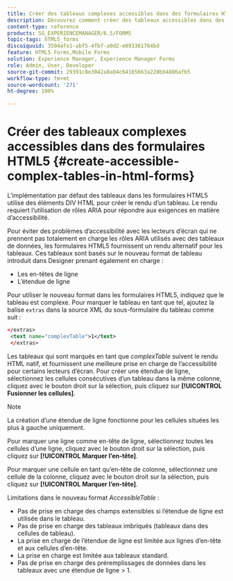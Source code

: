 ```yaml
---
title: Créer des tableaux complexes accessibles dans des formulaires HTML5
description: Découvrez comment créer des tableaux accessibles dans des formulaires HTML5.
content-type: reference
products: SG_EXPERIENCEMANAGER/6.5/FORMS
topic-tags: hTML5_forms
discoiquuid: 3504afe1-abf5-4fbf-a0d2-e093361764bd
feature: HTML5 Forms,Mobile Forms
solution: Experience Manager, Experience Manager Forms
role: Admin, User, Developer
source-git-commit: 29391c8e3042a8a04c64165663a228bb4886afb5
workflow-type: tm+mt
source-wordcount: '271'
ht-degree: 100%

---
```


# Créer des tableaux complexes accessibles dans des formulaires HTML5 {#create-accessible-complex-tables-in-html-forms}

L’implémentation par défaut des tableaux dans les formulaires HTML5 utilise des éléments DIV HTML pour créer le rendu d’un tableau. Le rendu requiert l’utilisation de rôles ARIA pour répondre aux exigences en matière d’accessibilité.

Pour éviter des problèmes d’accessibilité avec les lecteurs d’écran qui ne prennent pas totalement en charge les rôles ARIA utilisés avec des tableaux de données, les formulaires HTML5 fournissent un rendu alternatif pour les tableaux. Ces tableaux sont basés sur le nouveau format de tableau introduit dans Designer prenant également en charge :

* Les en-têtes de ligne
* L’étendue de ligne

Pour utiliser le nouveau format dans les formulaires HTML5, indiquez que le tableau est complexe. Pour marquer le tableau en tant que tel, ajoutez la balise `extras` dans la source XML du sous-formulaire du tableau comme suit : 

```xml
</extras>
 <text name="complexTable">1</text>
 </extras>
```

Les tableaux qui sont marqués en tant que *complexTable* suivent le rendu HTML natif, et fournissent une meilleure prise en charge de l’accessibilité pour certains lecteurs d’écran.  Pour créer une étendue de ligne, sélectionnez les cellules consécutives d’un tableau dans la même colonne, cliquez avec le bouton droit sur la sélection, puis cliquez sur **[!UICONTROL Fusionner les cellules]**.

>[!NOTE]
>
>La création d’une étendue de ligne fonctionne pour les cellules situées les plus à gauche uniquement.

Pour marquer une ligne comme en-tête de ligne, sélectionnez toutes les cellules d’une ligne, cliquez avec le bouton droit sur la sélection, puis cliquez sur **[!UICONTROL Marquer l’en-tête]**.

Pour marquer une cellule en tant qu’en-tête de colonne, sélectionnez une cellule de la colonne, cliquez avec le bouton droit sur la sélection, puis cliquez sur **[!UICONTROL Marquer l’en-tête]**.

Limitations dans le nouveau format *AccessibleTable* :

* Pas de prise en charge des champs extensibles si l’étendue de ligne est utilisée dans le tableau.
* Pas de prise en charge des tableaux imbriqués (tableaux dans des cellules de tableau).
* La prise en charge de l’étendue de ligne est limitée aux lignes d’en-tête et aux cellules d’en-tête.
* La prise en charge est limitée aux tableaux standard.
* Pas de prise en charge des préremplissages de données dans les tableaux avec une étendue de ligne > 1.
